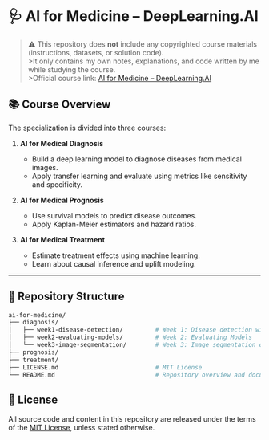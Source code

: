 # 🩺 AI for Medicine – DeepLearning.AI

> ⚠️ This repository does **not** include any copyrighted course materials (instructions, datasets, or solution code).  
      >It only contains my own notes, explanations, and code written by me while studying the course.  
      >Official course link: [AI for Medicine – DeepLearning.AI](https://www.deeplearning.ai/courses/ai-for-medicine-specialization/)

## 📚 Course Overview

The specialization is divided into three courses:

1. **AI for Medical Diagnosis**
   - Build a deep learning model to diagnose diseases from medical images.
   - Apply transfer learning and evaluate using metrics like sensitivity and specificity.

2. **AI for Medical Prognosis**
   - Use survival models to predict disease outcomes.
   - Apply Kaplan-Meier estimators and hazard ratios.

3. **AI for Medical Treatment**
   - Estimate treatment effects using machine learning.
   - Learn about causal inference and uplift modeling.

---

## 📂 Repository Structure

```bash
ai-for-medicine/
├── diagnosis/
│   ├── week1-disease-detection/         # Week 1: Disease detection with computer vision
│   ├── week2-evaluating-models/         # Week 2: Evaluating Models
│   └── week3-image-segmentation/        # Week 3: Image segmentation on MRIs
├── prognosis/
├── treatment/
├── LICENSE.md                           # MIT License
└── README.md                            # Repository overview and documentation
```
## 📄 License

All source code and content in this repository are released under the terms of the [MIT License](./LICENSE.md), unless stated otherwise.
